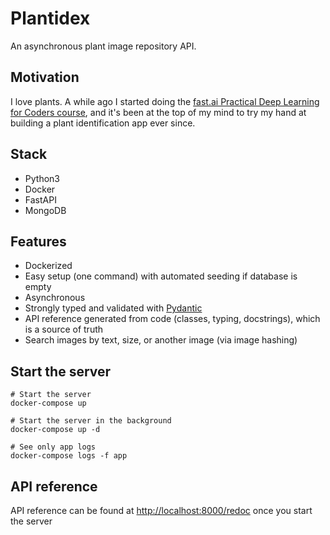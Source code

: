 # Plantidex
An asynchronous plant image repository API.

## Motivation
I love plants. A while ago I started doing the [fast.ai Practical Deep Learning for Coders course](https://course.fast.ai/), and it's been at the top of my mind to try my hand at building a plant identification app ever since.

## Stack
- Python3
- Docker
- FastAPI
- MongoDB

## Features
- Dockerized 
- Easy setup (one command) with automated seeding if database is empty
- Asynchronous
- Strongly typed and validated with [Pydantic](https://pydantic-docs.helpmanual.io/)
- API reference generated from code (classes, typing, docstrings), which is a source of truth
- Search images by text, size, or another image (via image hashing)

## Start the server
```
# Start the server
docker-compose up

# Start the server in the background
docker-compose up -d

# See only app logs
docker-compose logs -f app
```

## API reference
API reference can be found at [http://localhost:8000/redoc](http://localhost:8000/redoc) once you start the server
